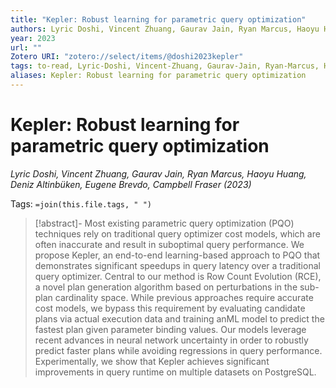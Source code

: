 ```yaml
---
title: "Kepler: Robust learning for parametric query optimization"
authors: Lyric Doshi, Vincent Zhuang, Gaurav Jain, Ryan Marcus, Haoyu Huang, Deniz Altinbüken, Eugene Brevdo, Campbell Fraser
year: 2023
url: ""
Zotero URI: "zotero://select/items/@doshi2023kepler"
tags: to-read, Lyric-Doshi, Vincent-Zhuang, Gaurav-Jain, Ryan-Marcus, Haoyu-Huang, Deniz-Altinbüken, Eugene-Brevdo, Campbell-Fraser
aliases: Kepler: Robust learning for parametric query optimization
---
```


# Kepler: Robust learning for parametric query optimization  
_Lyric Doshi, Vincent Zhuang, Gaurav Jain, Ryan Marcus, Haoyu Huang, Deniz Altinbüken, Eugene Brevdo, Campbell Fraser (2023)_

Tags: `=join(this.file.tags, " ")`

> [!abstract]-
> Most existing parametric query optimization (PQO) techniques rely on traditional query optimizer cost models, which are often inaccurate and result in suboptimal query performance. We propose Kepler, an end-to-end learning-based approach to PQO that demonstrates significant speedups in query latency over a traditional query optimizer. Central to our method is Row Count Evolution (RCE), a novel plan generation algorithm based on perturbations in the sub-plan cardinality space. While previous approaches require accurate cost models, we bypass this requirement by evaluating candidate plans via actual execution data and training anML model to predict the fastest plan given parameter binding values. Our models leverage recent advances in neural network uncertainty in order to robustly predict faster plans while avoiding regressions in query performance. Experimentally, we show that Kepler achieves significant improvements in query runtime on multiple datasets on PostgreSQL.


